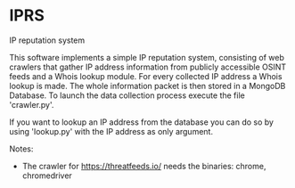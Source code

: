 # IPRS
IP reputation system

This software implements a simple IP reputation system, consisting of web crawlers that gather IP address information from publicly accessible OSINT feeds and a Whois lookup module.
For every collected IP address a Whois lookup is made. The whole information packet is then stored in a MongoDB Database.
To launch the data collection process execute the file 'crawler.py'.

If you want to lookup an IP address from the database you can do so by using 'lookup.py' with the IP address as only argument.

Notes:
- The crawler for https://threatfeeds.io/ needs the binaries: chrome, chromedriver
